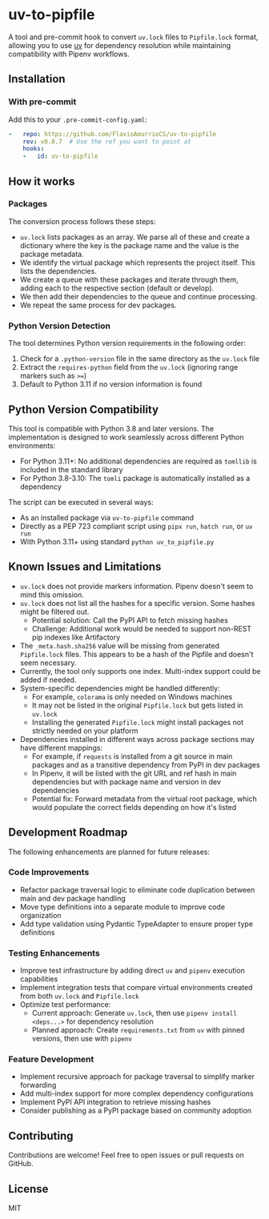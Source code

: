 # uv-to-pipfile

A tool and pre-commit hook to convert `uv.lock` files to `Pipfile.lock` format, allowing you to use [uv](https://github.com/astral-sh/uv) for dependency resolution while maintaining compatibility with Pipenv workflows.

## Installation

<!-- Install from PyPI:

```bash
pip install uv-to-pipfile
```

## Using uv-to-pipfile

### As a CLI Tool

Run directly from the command line:

```bash
# Convert uv.lock to Pipfile.lock in the current directory
uv-to-pipfile

# Specify an output file path
uv-to-pipfile --pipfile-lock custom_path/Pipfile.lock
``` -->

### With pre-commit

Add this to your `.pre-commit-config.yaml`:

```yaml
-   repo: https://github.com/FlavioAmurrioCS/uv-to-pipfile
    rev: v0.0.7  # Use the ref you want to point at
    hooks:
    -   id: uv-to-pipfile
```

## How it works

### Packages

The conversion process follows these steps:

- `uv.lock` lists packages as an array. We parse all of these and create a dictionary where the key is the package name and the value is the package metadata.
- We identify the virtual package which represents the project itself. This lists the dependencies.
- We create a queue with these packages and iterate through them, adding each to the respective section (default or develop).
- We then add their dependencies to the queue and continue processing.
- We repeat the same process for dev packages.

### Python Version Detection

The tool determines Python version requirements in the following order:

1. Check for a `.python-version` file in the same directory as the `uv.lock` file
2. Extract the `requires-python` field from the `uv.lock` (ignoring range markers such as `>=`)
3. Default to Python 3.11 if no version information is found

## Python Version Compatibility

This tool is compatible with Python 3.8 and later versions. The implementation is designed to work seamlessly across different Python environments:

- For Python 3.11+: No additional dependencies are required as `tomllib` is included in the standard library
- For Python 3.8-3.10: The `tomli` package is automatically installed as a dependency

The script can be executed in several ways:
- As an installed package via `uv-to-pipfile` command
- Directly as a PEP 723 compliant script using `pipx run`, `hatch run`, or `uv run`
- With Python 3.11+ using standard `python uv_to_pipfile.py`

## Known Issues and Limitations

- `uv.lock` does not provide markers information. Pipenv doesn't seem to mind this omission.
- `uv.lock` does not list all the hashes for a specific version. Some hashes might be filtered out.
  - Potential solution: Call the PyPI API to fetch missing hashes
  - Challenge: Additional work would be needed to support non-REST pip indexes like Artifactory
- The `_meta.hash.sha256` value will be missing from generated `Pipfile.lock` files. This appears to be a hash of the Pipfile and doesn't seem necessary.
- Currently, the tool only supports one index. Multi-index support could be added if needed.
- System-specific dependencies might be handled differently:
  - For example, `colorama` is only needed on Windows machines
  - It may not be listed in the original `Pipfile.lock` but gets listed in `uv.lock`
  - Installing the generated `Pipfile.lock` might install packages not strictly needed on your platform
- Dependencies installed in different ways across package sections may have different mappings:
  - For example, if `requests` is installed from a git source in main packages and as a transitive dependency from PyPI in dev packages
  - In Pipenv, it will be listed with the git URL and ref hash in main dependencies but with package name and version in dev dependencies
  - Potential fix: Forward metadata from the virtual root package, which would populate the correct fields depending on how it's listed

## Development Roadmap

The following enhancements are planned for future releases:

### Code Improvements
- Refactor package traversal logic to eliminate code duplication between main and dev package handling
- Move type definitions into a separate module to improve code organization
- Add type validation using Pydantic TypeAdapter to ensure proper type definitions

### Testing Enhancements
- Improve test infrastructure by adding direct `uv` and `pipenv` execution capabilities
- Implement integration tests that compare virtual environments created from both `uv.lock` and `Pipfile.lock`
- Optimize test performance:
  - Current approach: Generate `uv.lock`, then use `pipenv install <deps...>` for dependency resolution
  - Planned approach: Create `requirements.txt` from `uv` with pinned versions, then use with `pipenv`

### Feature Development
- Implement recursive approach for package traversal to simplify marker forwarding
- Add multi-index support for more complex dependency configurations
- Implement PyPI API integration to retrieve missing hashes
- Consider publishing as a PyPI package based on community adoption

## Contributing

Contributions are welcome! Feel free to open issues or pull requests on GitHub.

## License

MIT
